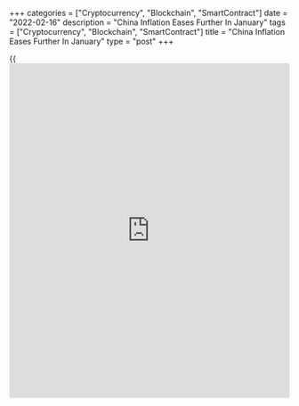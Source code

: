+++
categories = ["Cryptocurrency", "Blockchain", "SmartContract"]
date = "2022-02-16"
description = "China Inflation Eases Further In January"
tags = ["Cryptocurrency", "Blockchain", "SmartContract"]
title = "China Inflation Eases Further In January"
type = "post"
+++

{{<iframe id="large-banner" src="https://www.bounty.group/#slide=4.0" width="100%" height="600" scrolling="no" style="border: 0px solid rgb(216, 221, 230); border-radius: 3px;">}}

China's consumer price inflation as well as factory gate inflation
moderated further in January, giving space for the central bank to ease
its [policy](https://www.fintechee.com/policy/) to support economic recovery.

Consumer price inflation slowed to 0.9 percent in January from 1.5
percent in December, the National Bureau of Statistics said Wednesday.
The rate was forecast to ease to 1.0 percent.

Following a 1.2 percent decrease in December, food prices dropped 3.8
percent due to the sharp 41.6 percent decline in pork prices.

On a monthly basis, consumer prices gained 0.4 percent, slightly slower
than the 0.5 percent rise expected by economists.

Core inflation that excludes volatile food and energy prices, remained
unchanged again, at 1.2 percent in January.

Another report from the NBS revealed that factory gate inflation came in
at 9.1 percent in January, down from 10.3 percent a month ago. This was
also weaker than the economists' forecast of 9.5 percent.

The annual slowdown in producer price inflation was driven by the
weakness in coal and steel prices.  
  
Factory gate inflation will probably decline further over the coming
months, Sheana Yue, an economist at Capital Economics, said.

Headline inflation is unlikely to breach 2 percent for most of this
year, the economist noted. Inflation concerns are unlikely to hold back
the PBoC from more [policy](https://www.fintechee.com/policy/) loosening measures, said Yue.

The economist anticipates further [policy](https://www.fintechee.com/policy/) rate cuts before the middle of
the year.

After cutting the rates on lending facilities by 10 basis points in
January, the People's Bank of China retained its one-year medium term
lending facility rate at 2.85 percent this week.

For comments and feedback [contact](https://www.playgroundfx.com/contact/): editorial@rtt[news](https://www.letsplayfx.com/blog/forex-news-website/).com

[Economic News][1]

 **What parts of the world are seeing the best (and worst) economic
performances lately? Click[here][2] to check out our [Econ Scorecard][2]
and find out! See up-to-the-moment [ranking](https://www.playgroundfx.com/blog/crypto-exchange-ranking/)s for the best and worst
performers in [GDP][3], [unemployment rate][4], [inflation][5] and much
more.**

   1. www.rtt[news](https://www.letsplayfx.com/blog/forex-news-website/).com/Content/EconomicNews.aspx
   2. www.rtt[news](https://www.letsplayfx.com/blog/forex-news-website/).com/economic-scorecard/world-rank/PPI/highest-performance.aspx
   3. www.rtt[news](https://www.letsplayfx.com/blog/forex-news-website/).com/economic-scorecard/world-rank/GDP/highest-performance.aspx
   4. www.rtt[news](https://www.letsplayfx.com/blog/forex-news-website/).com/economic-scorecard/world-rank/unemployment-rate/lowest-performance.aspx
   5. www.rtt[news](https://www.letsplayfx.com/blog/forex-news-website/).com/economic-scorecard/world-rank/CPI/highest-performance.aspx